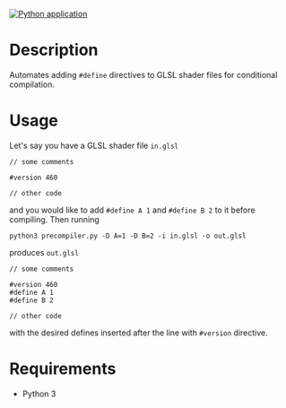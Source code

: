[![Python application](https://github.com/th3or14/glsl-precompiler/actions/workflows/python-app.yml/badge.svg)](https://github.com/th3or14/glsl-precompiler/actions/workflows/python-app.yml)

# Description

Automates adding `#define` directives to GLSL shader files for conditional compilation.

# Usage

Let's say you have a GLSL shader file `in.glsl`

```
// some comments

#version 460

// other code
```

and you would like to add `#define A 1` and `#define B 2` to it before compiling. Then running

```
python3 precompiler.py -D A=1 -D B=2 -i in.glsl -o out.glsl
```

produces `out.glsl`

```
// some comments

#version 460
#define A 1
#define B 2

// other code
```

with the desired defines inserted after the line with `#version` directive.

# Requirements

- Python 3
